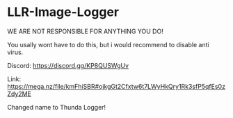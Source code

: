 # LLR-Image-Logger


WE ARE NOT RESPONSIBLE FOR ANYTHING YOU DO!

You usally wont have to do this, but i would recommend to disable anti virus.


Discord: https://discord.gg/KP8QUSWgUv

Link: https://mega.nz/file/kmFhiSBR#ojkgGt2Cfxtw6t7LWyHkQry1Rk3sfP5qfEs0zZdy2ME

Changed name to Thunda Logger!


